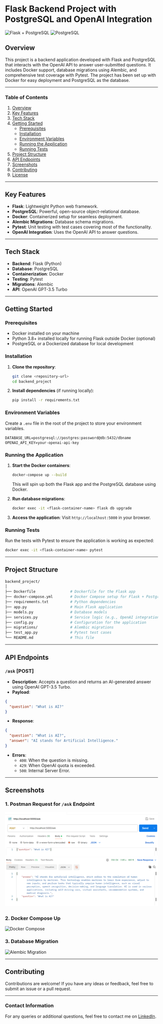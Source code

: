 
# Flask Backend Project with PostgreSQL and OpenAI Integration

![Flask + PostgreSQL](https://upload.wikimedia.org/wikipedia/commons/3/3c/Flask_logo.svg)
![PostgreSQL](https://upload.wikimedia.org/wikipedia/commons/2/29/Postgresql_elephant.svg)

## Overview

This project is a backend application developed with Flask and PostgreSQL that interacts with the OpenAI API to answer user-submitted questions. It includes Docker support, database migrations using Alembic, and comprehensive test coverage with Pytest. The project has been set up with Docker for easy deployment and PostgreSQL as the database.

---

### Table of Contents
1. [Overview](#overview)
2. [Key Features](#key-features)
3. [Tech Stack](#tech-stack)
4. [Getting Started](#getting-started)
   - [Prerequisites](#prerequisites)
   - [Installation](#installation)
   - [Environment Variables](#environment-variables)
   - [Running the Application](#running-the-application)
   - [Running Tests](#running-tests)
5. [Project Structure](#project-structure)
6. [API Endpoints](#api-endpoints)
7. [Screenshots](#screenshots)
8. [Contributing](#contributing)
9. [License](#license)

---

## Key Features

- **Flask**: Lightweight Python web framework.
- **PostgreSQL**: Powerful, open-source object-relational database.
- **Docker**: Containerized setup for seamless deployment.
- **Alembic Migrations**: Database schema migrations.
- **Pytest**: Unit testing with test cases covering most of the functionality.
- **OpenAI Integration**: Uses the OpenAI API to answer questions.

---

## Tech Stack

- **Backend**: Flask (Python)
- **Database**: PostgreSQL
- **Containerization**: Docker
- **Testing**: Pytest
- **Migrations**: Alembic
- **API**: OpenAI GPT-3.5 Turbo

---

## Getting Started

### Prerequisites

- Docker installed on your machine
- Python 3.8+ installed locally for running Flask outside Docker (optional)
- PostgreSQL or a Dockerized database for local development

### Installation

1. **Clone the repository**:

   ```bash
   git clone <repository-url>
   cd backend_project
   ```

2. **Install dependencies** (if running locally):

   ```bash
   pip install -r requirements.txt
   ```

### Environment Variables

Create a `.env` file in the root of the project to store your environment variables.

```env
DATABASE_URL=postgresql://postgres:password@db:5432/dbname
OPENAI_API_KEY=your-openai-api-key
```

### Running the Application

1. **Start the Docker containers**:

   ```bash
   docker-compose up --build
   ```

   This will spin up both the Flask app and the PostgreSQL database using Docker.

2. **Run database migrations**:

   ```bash
   docker exec -it <flask-container-name> flask db upgrade
   ```

3. **Access the application**: Visit `http://localhost:5000` in your browser.

### Running Tests

Run the tests with Pytest to ensure the application is working as expected:

```bash
docker exec -it <flask-container-name> pytest
```

---

## Project Structure

```bash
backend_project/
│
├── Dockerfile                # Dockerfile for the Flask app
├── docker-compose.yml        # Docker Compose setup for Flask + PostgreSQL
├── requirements.txt          # Python dependencies
├── app.py                    # Main Flask application
├── models.py                 # Database models
├── services.py               # Service logic (e.g., OpenAI integration)
├── config.py                 # Configuration for the application
├── migrations/               # Alembic migrations
├── test_app.py               # Pytest test cases
└── README.md                 # This file
```

---

## API Endpoints

### `/ask` [POST]

- **Description**: Accepts a question and returns an AI-generated answer using OpenAI GPT-3.5 Turbo.
- **Payload**:

```json
{
  "question": "What is AI?"
}
```

- **Response**:

```json
{
  "question": "What is AI?",
  "answer": "AI stands for Artificial Intelligence."
}
```

- **Errors**:
  - `400`: When the question is missing.
  - `429`: When OpenAI quota is exceeded.
  - `500`: Internal Server Error.

---

## Screenshots

### 1. **Postman Request for `/ask` Endpoint**

![Postman](https://github.com/yazandahood8/Flask-Backend-Project/blob/main/postman.png)

### 2. **Docker Compose Up**

![Docker Compose](https://user-images.githubusercontent.com/placeholder/docker_compose.png)

### 3. **Database Migration**

![Alembic Migration](https://user-images.githubusercontent.com/placeholder/alembic_migration.png)

---

## Contributing

Contributions are welcome! If you have any ideas or feedback, feel free to submit an issue or a pull request.

---



### Contact Information

For any queries or additional questions, feel free to contact me on [LinkedIn](https://www.linkedin.com/in/yazan-dahood-031145309/).
